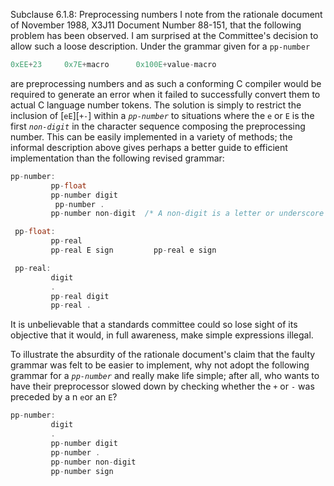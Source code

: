 Subclause 6.1.8: Preprocessing numbers I note from the rationale document of
November 1988, X3J11 Document Number 88-151, that the following problem has been
observed. I am surprised at the Committee's decision to allow such a loose
description. Under the grammar given for a `pp-number`

```c
0xEE+23     0x7E+macro      0x100E+value-macro
```

are preprocessing numbers and as such a conforming C compiler would be required
to generate an error when it failed to successfully convert them to actual C
language number tokens. The solution is simply to restrict the inclusion of
\[`eE`]\[`+-`] within a *`pp-number`* to situations where the `e` or `E` is the
first *`non-digit`* in the character sequence composing the preprocessing
number. This can be easily implemented in a variety of methods; the informal
description above gives perhaps a better guide to efficient implementation than
the following revised grammar:

```c
pp-number:
         pp-float
         pp-number digit
          pp-number .
         pp-number non-digit  /* A non-digit is a letter or underscore */

 pp-float:
         pp-real
         pp-real E sign         pp-real e sign

 pp-real:
         digit
         .
         pp-real digit
         pp-real .
```

It is unbelievable that a standards committee could so lose sight of its
objective that it would, in full awareness, make simple expressions illegal.

To illustrate the absurdity of the rationale document's claim that the faulty
grammar was felt to be easier to implement, why not adopt the following grammar
for a *`pp-number`* and really make life simple; after all, who wants to have
their preprocessor slowed down by checking whether the `+` or `-` was preceded
by a n `e`or an `E`?

```c
pp-number:
         digit
         .
         pp-number digit
         pp-number .
         pp-number non-digit
         pp-number sign
```
